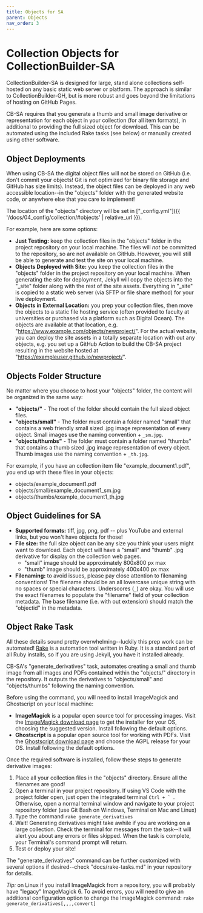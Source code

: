 ```yaml
---
title: Objects for SA
parent: Objects
nav_order: 3
---
```


# Collection Objects for CollectionBuilder-SA

CollectionBuilder-SA is designed for large, stand alone collections self-hosted on any basic static web server or platform.
The approach is similar to CollectionBuilder-GH, but is more robust and goes beyond the limitations of hosting on GitHub Pages.

CB-SA requires that you generate a thumb and small image derivative or representation for each object in your collection (for all item formats), in additional to providing the full sized object for download.
This can be automated using the included Rake tasks (see below) or manually created using other software.

## Object Deployments

When using CB-SA the digital object files will not be stored on GitHub (i.e. don't commit your objects! Git is not optimized for binary file storage and GitHub has size limits).
Instead, the object files can be deployed in any web accessible location--in the "objects" folder with the generated website code, or anywhere else that you care to implement!

The location of the "objects" directory will be set in ["_config.yml"]({{ '/docs/04_config/collection/#objects' | relative_url }}).

For example, here are some options:

- **Just Testing:** keep the collection files in the "objects" folder in the project repository on your local machine. The files will *not* be committed to the repository, so are not available on GitHub. However, you will still be able to generate and test the site on your local machine.
- **Objects Deployed with Site:** you keep the collection files in the "objects" folder in the project repository on your local machine. When generating the site for deployment, Jekyll will copy the objects into the "_site" folder along with the rest of the site assets. Everything in "_site" is copied to a static web server (via SFTP or file share method) for your live deployment.
- **Objects in External Location:** you prep your collection files, then move the objects to a static file hosting service (often provided to faculty at universities or purchased via a platform such as Digital Ocean). The objects are available at that location, e.g. "https://www.example.com/objects/newproject/". For the actual website, you can deploy the site assets in a totally separate location with out any objects, e.g. you set up a GitHub Action to build the CB-SA project resulting in the website hosted at "https://exampleuser.github.io/newproject/".

## Objects Folder Structure

No matter where you choose to host your "objects" folder, the content will be organized in the same way:

- **"objects/"** - The root of the folder should contain the full sized object files.
- **"objects/small"** - The folder must contain a folder named "small" that contains a web friendly small sized .jpg image representation of every object. Small images use the naming convention <base filename> + `_sm.jpg`.
- **"objects/thumbs"** - The folder must contain a folder named "thumbs" that contains a thumb sized .jpg image representation of every object. Thumb images use the naming convention <base filename> + `_th.jpg`.

For example, if you have an collection item file "example_document1.pdf", you end up with these files in your objects:

- objects/example_document1.pdf
- objects/small/example_document1_sm.jpg
- objects/thumbs/example_document1_th.jpg

## Object Guidelines for SA 

- **Supported formats:** tiff, jpg, png, pdf -- plus YouTube and external links, but you won't have objects for those!
- **File size:** the full size object can be any size you think your users might want to download. Each object will have a "small" and "thumb" .jpg derivative for display on the collection web pages.
    - "small" image should be approximately 800x800 px max
    - "thumb" image should be approximately 400x400 px max
- **Filenaming:** to avoid issues, please pay close attention to filenaming conventions! The filename should be an all lowercase unique string with no spaces or special characters. Underscores (`_`) are okay. You will use the exact filenames to populate the "filename" field of your collection metadata. The base filename (i.e. with out extension) should match the "objectid" in the metadata.

## Object Rake Task

All these details sound pretty overwhelming--luckily this prep work can be automated!
[Rake](https://github.com/ruby/rake) is a automation tool written in Ruby. 
It is a standard part of all Ruby installs, so if you are using Jekyll, you have it installed already.

CB-SA's "generate_derivatives" task, automates creating a small and thumb image from all images and PDFs contained within the "objects/" directory in the repository. 
It outputs the derivatives to "objects/small" and "objects/thumbs" following the naming convention.

Before using the command, you will need to install ImageMagick and Ghostscript on your local machine:

- **ImageMagick** is a popular open source tool for processing images. Visit the [ImageMagick download page](https://imagemagick.org/script/download.php) to get the installer for your OS, choosing the suggested version. Install following the default options.
- **Ghostscript** is a popular open source tool for working with PDFs. Visit the [Ghostscript download page](https://www.ghostscript.com/download/gsdnld.html) and choose the AGPL release for your OS. Install following the default options.

Once the required software is installed, follow these steps to generate derivative images:

1. Place all your collection files in the "objects" directory. Ensure all the filenames are good!
2. Open a terminal in your project repository. If using VS Code with the project folder open, just open the integrated terminal ``Ctrl + ` ``. Otherwise, open a normal terminal window and navigate to your project repository folder (use Git Bash on Windows, Terminal on Mac and Linux)
3. Type the command `rake generate_derivatives`
4. Wait! Generating derivatives might take awhile if you are working on a large collection. Check the terminal for messages from the task--it will alert you about any errors or files skipped. When the task is complete, your Terminal's command prompt will return.
5. Test or deploy your site!

The "generate_derivatives" command can be further customized with several options if desired--check "docs/rake-tasks.md" in your repository for details.

*Tip:* on Linux if you install ImageMagick from a repository, you will probably have "legacy" ImageMagick 6.
To avoid errors, you will need to give an additional configuration option to change the ImageMagick command:
`rake generate_derivatives[,,,,convert]`
